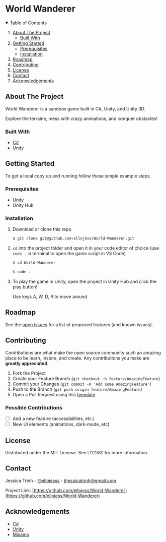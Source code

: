 # World Wanderer

<!-- TABLE OF CONTENTS -->
<details open="open">
  <summary>Table of Contents</summary>
  <ol>
    <li>
      <a href="#about-the-project">About The Project</a>
      <ul>
        <li><a href="#built-with">Built With</a></li>
      </ul>
    </li>
    <li>
      <a href="#getting-started">Getting Started</a>
      <ul>
        <li><a href="#prerequisites">Prerequisites</a></li>
        <li><a href="#installation">Installation</a></li>
      </ul>
    </li>
    <li><a href="#roadmap">Roadmap</a></li>
    <li><a href="#contributing">Contributing</a></li>
    <li><a href="#license">License</a></li>
    <li><a href="#contact">Contact</a></li>
    <li><a href="#acknowledgements">Acknowledgements</a></li>
  </ol>
</details>


<!-- ABOUT THE PROJECT -->
## About The Project

World Wanderer is a sandbox game built in C#, Unity, and Unity 3D. 

Explore the terraine, mess with crazy animations, and conquer obstacles!

### Built With
* [C#](https://docs.microsoft.com/en-us/dotnet/csharp/)
* [Unity](https://unity.com/)


<!-- GETTING STARTED -->
## Getting Started

To get a local copy up and running follow these simple example steps.

### Prerequisites

- Unity
- Unity Hub 

### Installation

1. Download or clone this repo 
    ```bash
    $ git clone git@github.com:ellojess/World-Wanderer.git
    ```
2. `cd` into the project folder and open it in your code editor of choice (use `code .` in terminal to open the game script in VS Code)
    ```bash
    $ cd World-Wanderer
    
    $ code . 
    ```
3. To play the game in Unity, open the project in Unity Hub and click the play button! 
    
    Use keys A, W, D, R to move around
  
<!-- ROADMAP -->
## Roadmap

See the [open issues](https://github.com/ellojess/World-Wanderer/issues) for a list of proposed features (and known issues).

<!-- CONTRIBUTING -->
## Contributing

Contributions are what make the open source community such an amazing place to be learn, inspire, and create. Any contributions you make are **greatly appreciated**.

1. Fork the Project
2. Create your Feature Branch (`git checkout -b feature/AmazingFeature`)
3. Commit your Changes (`git commit -m 'Add some AmazingFeature'`)
4. Push to the Branch (`git push origin feature/AmazingFeature`)
5. Open a Pull Request using this [template](https://github.com/embeddedartistry/templates/blob/master/oss_docs/PULL_REQUEST_TEMPLATE.md)

### Possible Contributions 
- [ ] Add a new feature (accessibilities, etc.)
- [ ] New UI elements (animations, dark-mode, etc)

<!-- LICENSE -->
## License

Distributed under the MIT License. See `LICENSE` for more information.

<!-- CONTACT -->
## Contact

Jessica Trinh - [@ellojesss](https://twitter.com/ellojesss) - jtjessicatrinh@gmail.com

Project Link: [https://github.com/ellojess/World-Wanderer](https://github.com/ellojess/World-Wanderer)

<!-- ACKNOWLEDGEMENTS -->
## Acknowledgements
* [C#](https://docs.microsoft.com/en-us/dotnet/csharp/)
* [Unity](https://unity.com/)
* [Mixamo](https://www.mixamo.com/#/)
